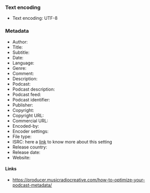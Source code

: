 ### Text encoding
* Text encoding: UTF-8
### Metadata
* Author:
* Title:
* Subtitle:
* Date:
* Language:
* Genre:
* Comment:
* Description:
* Podcast:
* Podcast description:
* Podcast feed:
* Podcast identifier:
* Publisher:
* Copyright:
* Copyright URL:
* Commercial URL:
* Encoded-by:
* Encoder settings:
* File type:
* ISRC: here a [link](https://isrc.ifpi.org/es/como-obtenter-un-codigo-isrc) to know more about this setting
* Release country:
* Release date:
* Website:

#### Links
* https://producer.musicradiocreative.com/how-to-optimize-your-podcast-metadata/